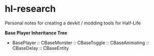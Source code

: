 # hl-research
Personal notes for creating a devkit / modding tools for Half-Life

**Base Player Inheritance Tree**
- BasePlayer :: CBaseMonster :: CBaseToggle :: CBaseAnimating :: CBaseDelay :: CBaseEntity

